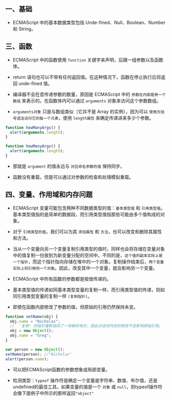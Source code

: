 ## 一、基础

- ECMAScript 中的基本数据类型包括 Unde-fined、Null、Boolean、Number 和 String。

## 三、函数

- ECMAScript 中的函数使用 `function` 关键字来声明，后跟一组参数以及函数体。

- return 语句也可以不带有任何返回值。在这种情况下，函数在停止执行后将返回 unde-fined 值。

- 编译器不会在意传递参数的数量，原因是 ECMAScript 中的 `参数在内部是用一个数组` 来表示的。在函数体内可以通过 `arguments` 对象来访问这个参数数组。

- `arguments对象` 只是与数组类似（它并不是 Array 的实例），因为可以 `使用方括号语法访问它的每一个元素`，使用 `length属性` 来确定传递进来多少个参数。

```js
function howManyArgs() {
  alert(arguments.length);
}

function howManyArgs() {
  alert(arguments.length);
}
```

- 那就是 `argument` 的值永远与 `对应命名参数的值` 保持同步。

- 函数没有重载，但是可以通过对参数的检查和处理模拟重载。

## 四、变量、作用域和内存问题

- ECMAScript 变量可能包含两种不同数据类型的值：`基本类型值` 和 `引用类型值`。基本类型值指的是简单的数据段，而引用类型值指那些可能由多个值构成的对象。

- 对于 `引用类型的值`，我们可以为其 `添加属性` 和 `方法`，也可以改变和删除其属性和方法。

- 当从一个变量向另一个变量复制引用类型的值时，同样也会将存储在变量对象中的值复制一份放到为新变量分配的空间中。不同的是，`这个值的副本实际上是一个指针`，而这个指针指向存储在堆中的一个对象。复制操作结束后，`两个变量实际上将引用同一个对象`。因此，改变其中一个变量，就会影响另一个变量。

- ECMAScript 中所有函数的参数都是按值传递的。

- 基本类型值的传递如同基本类型变量的复制一样，而引用类型值的传递，则如同引用类型变量的复制一样 `(复制指针)`。

- 即使在函数内部修改了参数的值，但原始的引用仍然保持未变。

```js
function setName(obj) {
  obj.name = "Nicholas";
  //  '复制' 的指针重新指向了一块新的地方，因此对这块内存的修改不会影响原始引用。
  obj = new Object();
  obj.name = "Greg";
}

var person = new Object();
setName(person); //"Nicholas"
alert(person.name);
```

- 可以把ECMAScript函数的参数想象成局部变量。

- 检测类型：`typeof` 操作符是确定一个变量是字符串、数值、布尔值，还是undefined的最佳工具。如果变量的值是一个 `对象` 或 `null`，则typeof操作符会像下面例子中所示的那样返回`"object"`